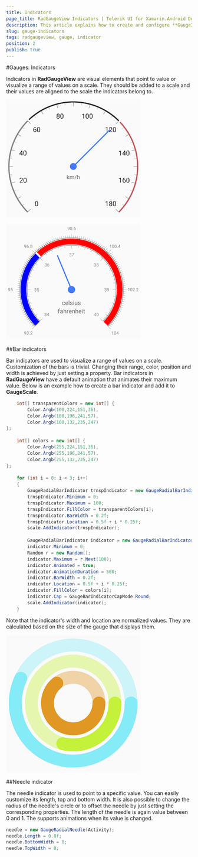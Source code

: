 ```yaml
---
title: Indicators
page_title: RadGaugeView Indicators | Telerik UI for Xamarin.Android Documentation
description: This article explains how to create and configure **GaugeIndicator** instances.
slug: gauge-indicators
tags: radgaugeview, gauge, indicator
position: 2
publish: true
---
```


#Gauges: Indicators

Indicators in **RadGaugeView** are visual elements that point to value or visualize a range of values on a scale. They should be added to a scale and their values are aligned to the scale the indicators belong to.

![TelerikUI-Gauges-Indicators-Example-1](images/gauges-indicators1.png "An example of radial gauge with bar indicators and a needle.")

![TelerikUI-Gauges-Indicators-Example-2](images/gauges-indicators2.png "An example of radial gauge with bar indicators and a needle.")

##Bar indicators

Bar indicators are used to visualize a range of values on a scale. Customization of the bars is trivial. Changing their range, color, position and width is achieved by just setting a property. Bar indicators in **RadGaugeView** have a default animation that animates their maximum value. Below is an example how to create a bar indicator and add it to **GaugeScale**.


```C#
    int[] transparentColors = new int[] {
        Color.Argb(100,224,151,36),
        Color.Argb(100,196,241,57),
        Color.Argb(100,132,235,247)
};

    int[] colors = new int[] {
        Color.Argb(255,224,151,36),
        Color.Argb(255,196,241,57),
        Color.Argb(255,132,235,247)
};

    for (int i = 0; i < 3; i++)
    {
        GaugeRadialBarIndicator trnspIndicator = new GaugeRadialBarIndicator(Activity);
        trnspIndicator.Minimum = 0;
        trnspIndicator.Maximum = 100;
        trnspIndicator.FillColor = transparentColors[i];
        trnspIndicator.BarWidth = 0.2f;
        trnspIndicator.Location = 0.5f + i * 0.25f;
        scale.AddIndicator(trnspIndicator);

        GaugeRadialBarIndicator indicator = new GaugeRadialBarIndicator(Activity);
        indicator.Minimum = 0;
        Random r = new Random();
        indicator.Maximum = r.Next(100);
        indicator.Animated = true;
        indicator.AnimationDuration = 500;
        indicator.BarWidth = 0.2f;
        indicator.Location = 0.5f + i * 0.25f;
        indicator.FillColor = colors[i];
        indicator.Cap = GaugeBarIndicatorCapMode.Round;
        scale.AddIndicator(indicator);
    }
```

Note that the indicator's width and location are normalized values. They are calculated based on the size of the gauge that displays them. 

![TelerikUI-Gauges-Indicators-Bar](images/gauge-indicators-bars.png "An example of radial gauge with customized radial bar indicators.")

##Needle indicator

The needle indicator is used to point to a specific value. You can easily customize its length, top and bottom width. It is also possible to change the radius of the needle's circle or to offset the needle by just setting the corresponding properties. The length of the needle is again value between 0 and 1. The supports animations when its value is changed.


```C#
needle = new GaugeRadialNeedle(Activity);
needle.Length = 0.8f;
needle.BottomWidth = 8;
needle.TopWidth = 8;
```